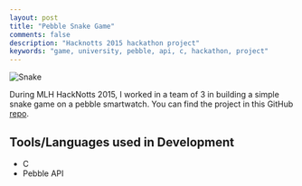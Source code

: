 ```yaml
---
layout: post
title: "Pebble Snake Game"
comments: false
description: "Hacknotts 2015 hackathon project"
keywords: "game, university, pebble, api, c, hackathon, project"
---
```


![Snake](https://challengepost-s3-challengepost.netdna-ssl.com/photos/production/software_photos/000/327/957/datas/gallery.jpg)

During MLH HackNotts 2015, I worked in a team of 3 in building a simple snake game on a pebble smartwatch. You can find the project in 
this GitHub [repo](https://github.com/icouldbreathe/snake).

## Tools/Languages used in Development

- C
- Pebble API
